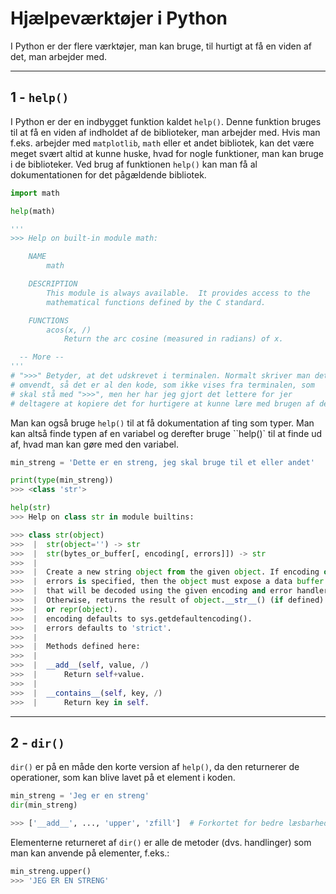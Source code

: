# Hjælpeværktøjer i Python

I Python er der flere værktøjer, man kan bruge, til hurtigt at få en viden af det, man arbejder med.

---
## 1 - `help()`
I Python er der en indbygget funktion kaldet `help()`. Denne funktion bruges til at få en viden af indholdet af de biblioteker, man arbejder med. Hvis man f.eks. arbejder med `matplotlib`, `math` eller et andet bibliotek, kan det være meget svært altid at kunne huske, hvad for nogle funktioner, man kan bruge i de biblioteker. Ved brug af funktionen `help()` kan man få al dokumentationen for det pågældende bibliotek.

```python
import math

help(math)

'''
>>> Help on built-in module math:

    NAME
        math

    DESCRIPTION
        This module is always available.  It provides access to the
        mathematical functions defined by the C standard.

    FUNCTIONS
        acos(x, /)
            Return the arc cosine (measured in radians) of x.

  -- More --
'''
# ">>>" Betyder, at det udskrevet i terminalen. Normalt skriver man det 
# omvendt, så det er al den kode, som ikke vises fra terminalen, som 
# skal stå med ">>>", men her har jeg gjort det lettere for jer 
# deltagere at kopiere det for hurtigere at kunne lære med brugen af det
```

Man kan også bruge `help()` til at få dokumentation af ting som typer. Man kan altså finde typen af en variabel og derefter bruge ``help()` til at finde ud af, hvad man kan gøre med den variabel.

```python
min_streng = 'Dette er en streng, jeg skal bruge til et eller andet'

print(type(min_streng))
>>> <class 'str'>

help(str)
>>> Help on class str in module builtins:

>>> class str(object)
>>>  |  str(object='') -> str
>>>  |  str(bytes_or_buffer[, encoding[, errors]]) -> str
>>>  |  
>>>  |  Create a new string object from the given object. If encoding or
>>>  |  errors is specified, then the object must expose a data buffer
>>>  |  that will be decoded using the given encoding and error handler.
>>>  |  Otherwise, returns the result of object.__str__() (if defined)
>>>  |  or repr(object).
>>>  |  encoding defaults to sys.getdefaultencoding().
>>>  |  errors defaults to 'strict'.
>>>  |  
>>>  |  Methods defined here:
>>>  |  
>>>  |  __add__(self, value, /)
>>>  |      Return self+value.
>>>  |
>>>  |  __contains__(self, key, /)
>>>  |      Return key in self.
```

---

## 2 - `dir()`
`dir()` er på en måde den korte version af `help()`, da den returnerer de operationer, som kan blive lavet på et element i koden.

```python
min_streng = 'Jeg er en streng'
dir(min_streng)

>>> ['__add__', ..., 'upper', 'zfill']  # Forkortet for bedre læsbarhed
```
Elementerne returneret af `dir()` er alle de metoder (dvs. handlinger) som man kan anvende på elementer, f.eks.:
```python
min_streng.upper()
>>> 'JEG ER EN STRENG'
```